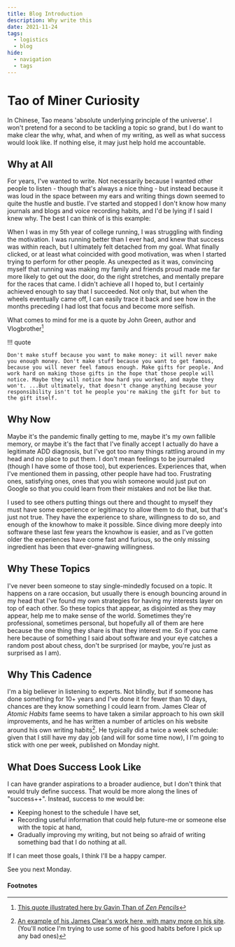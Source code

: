 ```yaml
---
title: Blog Introduction
description: Why write this
date: 2021-11-24
tags:
  - logistics
  - blog
hide:
  - navigation
  - tags
---
```


# Tao of Miner Curiosity

In Chinese, Tao means 'absolute underlying principle of the universe'. I won't pretend for a second to be tackling a topic so grand, but I do want to make clear the why, what, and when of my writing, as well as what success would look like. If nothing else, it may just help hold me accountable.

## Why at All

For years, I've wanted to write. Not necessarily because I wanted other people to listen - though that's always a nice thing - but instead because it was loud in the space between my ears and writing things down seemed to quite the hustle and bustle. I've started and stopped I don't know how many journals and blogs and voice recording habits, and I'd be lying if I said I knew why. The best I can think of is this example:

When I was in my 5th year of college running, I was struggling with finding the motivation. I was running better than I ever had, and knew that success was within reach, but I ultimately felt detached from my goal. What finally clicked, or at least what coincided with good motivation, was when I started trying to perform for other people. As unexpected as it was, convincing myself that running was making my family and friends proud made me far more likely to get out the door, do the right stretches, and mentally prepare for the races that came. I didn't achieve all I hoped to, but I certainly achieved enough to say that I succeeded. Not only that, but when the wheels eventually came off, I can easily trace it back and see how in the months preceding I had lost that focus and become more selfish.

What comes to mind for me is a quote by John Green, author and Vlogbrother[^1]

!!! quote

    Don't make stuff because you want to make money: it will never make you enough money. Don't make stuff because you want to get famous, because you will never feel famous enough. Make gifts for people. And work hard on making those gifts in the hope that those people will notice. Maybe they will notice how hard you worked, and maybe they won't. ...But ultimately, that doesn't change anything because your responsibility isn't tot he people you're making the gift for but to the gift itself.

## Why Now

Maybe it's the pandemic finally getting to me, maybe it's my own fallible memory, or maybe it's the fact that I've finally accept I actually do have a legitimate ADD diagnosis, but I've got too many things rattling around in my head and no place to put them. I don't mean feelings to be journaled (though I have some of those too), but experiences. Experiences that, when I've mentioned them in passing, other people have had too. Frustrating ones, satisfying ones, ones that you wish someone would just put on Google so that you could learn from their mistakes and not be like that.

I used to see others putting things out there and thought to myself they must have some experience or legitimacy to allow them to do that, but that's just not true. They have the experience to share, willingness to do so, and enough of the knowhow to make it possible. Since diving more deeply into software these last few years the knowhow is easier, and as I've gotten older the experiences have come fast and furious, so the only missing ingredient has been that ever-gnawing willingness.

## Why These Topics

I've never been someone to stay single-mindedly focused on a topic. It happens on a rare occasion, but usually there is enough bouncing around in my head that I've found my own strategies for having my interests layer on top of each other. So these topics that appear, as disjointed as they may appear, help me to make sense of the world. Sometimes they're professional, sometimes personal, but hopefully all of them are here because the one thing they share is that they interest me. So if you came here because of something I said about software and your eye catches a random post about chess, don't be surprised (or maybe, you're just as surprised as I am).

## Why This Cadence

I'm a big believer in listening to experts. Not blindly, but if someone has done something for 10+ years and I've done it for fewer than 10 days, chances are they know something I could learn from. James Clear of _Atomic Habits_ fame seems to have taken a similar approach to his own skill improvements, and he has written a number of articles on his website around his own writing habits[^2]. He typically did a twice a week schedule: given that I still have my day job (and will for some time now), I I'm going to stick with one per week, published on Monday night.

## What Does Success Look Like

I can have grander aspirations to a broader audience, but I don't think that would truly define success. That would be more along the lines of "success++". Instead, success to me would be:

- Keeping honest to the schedule I have set,
- Recording useful information that could help future-me or someone else with the topic at hand,
- Gradually improving my writing, but not being so afraid of writing something bad that I do nothing at all.

If I can meet those goals, I think I'll be a happy camper.

See you next Monday.

#### Footnotes

[^1]: <a href="https://www.zenpencils.com/comic/119-john-green-make-gifts-for-people/" target="_blank">This quote illustrated here by Gavin Than of <em>Zen Pencils</em></a>
[^2]: <a href="https://jamesclear.com/sabbatical-improvements" target="_blank">An example of his James Clear's work here, with many more on his site</a>. (You'll notice I'm trying to use some of his good habits before I pick up any bad ones)
